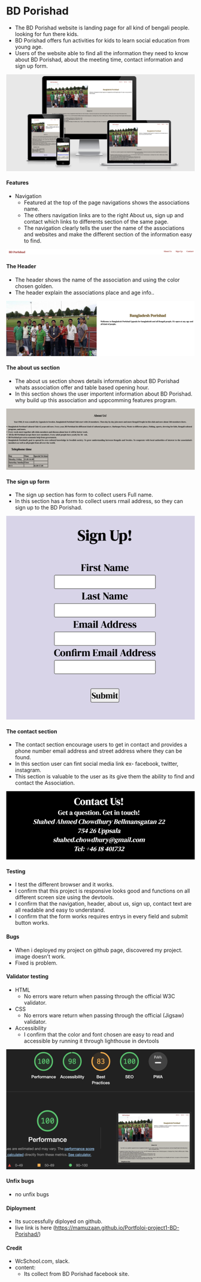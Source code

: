 # BD Porishad
- The BD Porishad website is landing page for all kind of bengali people. looking for fun there kids.
- BD Porishad offers fun activities for kids to learn social education from young age.
- Users of the website able to find all the information they need to know about BD Porishad, about the meeting time, contact information and sign up form.

![Diffenent device screenshots](images/screenshot10.png)

#### Features
- Navigation
    - Featured at the top of the page navigations shows the associations name.
    - The others navigation links are to the right About us, sign up and contact which links to differents section of the same page.
    - The navigation clearly tells the user the name of the associations and websites and make the different section of the information easy to find.

![Navigation screenshot](images/screenshot7.png)

#### The Header
- The header shows the name of the association and using the color chosen golden.
- The header explain the associations place and age info..

![header image screenshots](images/screenshot6.png)

#### The about us section
- The about us section shows details information about BD Porishad whats association offer and table based opening hour.
- In this section shows the user importent information about BD Porishad. why build up this association and uppcomming features program.

![about section screenshot](images/screenshot1.png)

#### The sign up form
- The sign up section has form to collect users Full name.
- In this section has a form to collect users rmail address, so they can sign up to the BD Porishad.

![sign up section screenshots](images/screenshot2.png)

#### The contact section
- The contact section encourage users to get in contact and provides a phone number email address and street address where they can be found.
- In this section user can fint social media link ex- facebook, twitter, instagram.
- This section is valuable to the user as its give them the ability to find and contact the Association.

![contact section screenshot](images/screenshot3.png)

#### Testing
- I test the different browser and it works.
- I confirm that this project is responsive looks good and functions on all different screen size using the devtools.
- I confirm that the navigation, header, about us, sign up, contact text are all readable and easy to understand.
- I confirm that the form works requires entrys in every field and submit button works.

#### Bugs 
- When i deployed my project on github page, discovered my project. image doesn't work.
- Fixed is problem.

#### Validator testing
- HTML 
    - No errors ware return when passing through the official W3C validator.
- CSS 
    - No errors ware return when passing through the official (Jigsaw) validator.
- Accessibility
    - I confirm that the color and font chosen are easy to read and accessible by running it through lighthouse in devtools

![lighthouse report screenshot](images/screenshoy11.png)

#### Unfix bugs
- no unfix bugs

#### Diployment
- Its successfully diployed on github.
- live link is here (https://mamuzaan.github.io/Portfoloi-project1-BD-Porishad/)

#### Credit
- WcSchool.com, slack.
- content:
    - Its collect from BD Porishad facebook site.